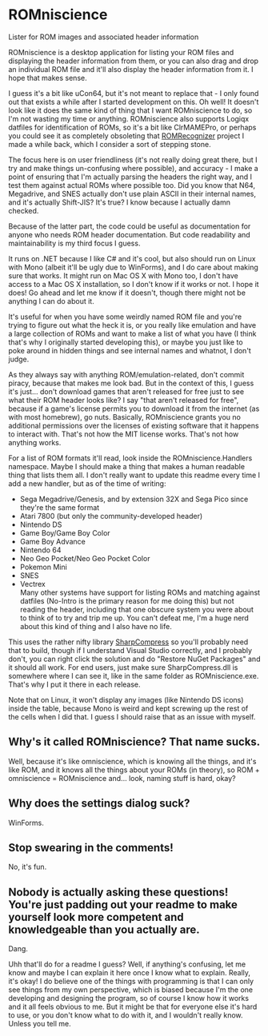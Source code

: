 # ROMniscience
Lister for ROM images and associated header information  

ROMniscience is a desktop application for listing your ROM files and displaying the header information from them, or you can also drag and drop an individual ROM file and it'll also display the header information from it. I hope that makes sense.  

I guess it's a bit like uCon64, but it's not meant to replace that - I only found out that exists a while after I started development on this. Oh well! It doesn't look like it does the same kind of thing that I want ROMniscience to do, so I'm not wasting my time or anything. ROMniscience also supports Logiqx datfiles for identification of ROMs, so it's a bit like ClrMAMEPro, or perhaps you could see it as completely obsoleting that [ROMRecognizer](https://github.com/Zowayix/rom-recognizer) project I made a while back, which I consider a sort of stepping stone.  

The focus here is on user friendliness (it's not really doing great there, but I try and make things un-confusing where possible), and accuracy - I make a point of ensuring that I'm actually parsing the headers the right way, and I test them against actual ROMs where possible too. Did you know that N64, Megadrive, and SNES actually don't use plain ASCII in their internal names, and it's actually Shift-JIS? It's true? I know because I actually damn checked.

Because of the latter part, the code could be useful as documentation for anyone who needs ROM header documentation. But code readability and maintainability is my third focus I guess.

It runs on .NET because I like C# and it's cool, but also should run on Linux with Mono (albeit it'll be ugly due to WinForms), and I do care about making sure that works. It might run on Mac OS X with Mono too, I don't have access to a Mac OS X installation, so I don't know if it works or not. I hope it does!  Go ahead and let me know if it doesn't, though there might not be anything I can do about it.  

It's useful for when you have some weirdly named ROM file and you're trying to figure out what the heck it is, or you really like emulation and have a large collection of ROMs and want to make a list of what you have (I think that's why I originally started developing this), or maybe you just like to poke around in hidden things and see internal names and whatnot, I don't judge.  

As they always say with anything ROM/emulation-related, don't commit piracy, because that makes me look bad. But in the context of this, I guess it's just... don't download games that aren't released for free just to see what their ROM header looks like? I say "that aren't released for free", because if a game's license permits you to download it from the internet (as with most homebrew), go nuts. Basically, ROMniscience grants you no additional permissions over the licenses of existing software that it happens to interact with. That's not how the MIT license works. That's not how anything works.  

For a list of ROM formats it'll read, look inside the ROMniscience.Handlers namespace. Maybe I should make a thing that makes a human readable thing that lists them all. I don't really want to update this readme every time I add a new handler, but as of the time of writing:  
  - Sega Megadrive/Genesis, and by extension 32X and Sega Pico since they're the same format  
  - Atari 7800 (but only the community-developed header)  
  - Nintendo DS  
  - Game Boy/Game Boy Color  
  - Game Boy Advance  
  - Nintendo 64  
  - Neo Geo Pocket/Neo Geo Pocket Color  
  - Pokemon Mini  
  - SNES  
  - Vectrex  
Many other systems have support for listing ROMs and matching against datfiles (No-Intro is the primary reason for me doing this) but not reading the header, including that one obscure system you were about to think of to try and trip me up. You can't defeat me, I'm a huge nerd about this kind of thing and I also have no life.

This uses the rather nifty library [SharpCompress](https://github.com/adamhathcock/sharpcompress) so you'll probably need that to build, though if I understand Visual Studio correctly, and I probably don't, you can right click the solution and do "Restore NuGet Packages" and it should all work. For end users, just make sure SharpCompress.dll is somewhere where I can see it, like in the same folder as ROMniscience.exe. That's why I put it there in each release.  

Note that on Linux, it won't display any images (like Nintendo DS icons) inside the table, because Mono is weird and kept screwing up the rest of the cells when I did that. I guess I should raise that as an issue with myself.  

## Why's it called ROMniscience? That name sucks.
Well, because it's like omniscience, which is knowing all the things, and it's like ROM, and it knows all the things about your ROMs (in theory), so ROM + omniscience = ROMniscience and... look, naming stuff is hard, okay?  

## Why does the settings dialog suck?  
WinForms.  

## Stop swearing in the comments!
No, it's fun.  

## Nobody is actually asking these questions! You're just padding out your readme to make yourself look more competent and knowledgeable than you actually are.
Dang.  

Uhh that'll do for a readme I guess? Well, if anything's confusing, let me know and maybe I can explain it here once I know what to explain. Really, it's okay! I do believe one of the things with programming is that I can only see things from my own perspective, which is biased because I'm the one developing and designing the program, so of course I know how it works and it all feels obvious to me. But it might be that for everyone else it's hard to use, or you don't know what to do with it, and I wouldn't really know. Unless you tell me.  
